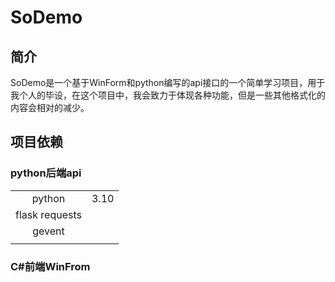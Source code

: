 # SoDemo

## 简介

SoDemo是一个基于WinForm和python编写的api接口的一个简单学习项目，用于我个人的毕设，在这个项目中，我会致力于体现各种功能，但是一些其他格式化的内容会相对的减少。

## 项目依赖

### python后端api

|                |      |
| :------------: | :--: |
|     python     | 3.10 |
| flask requests |      |
|     gevent     |      |
|                |      |

### C#前端WinFrom